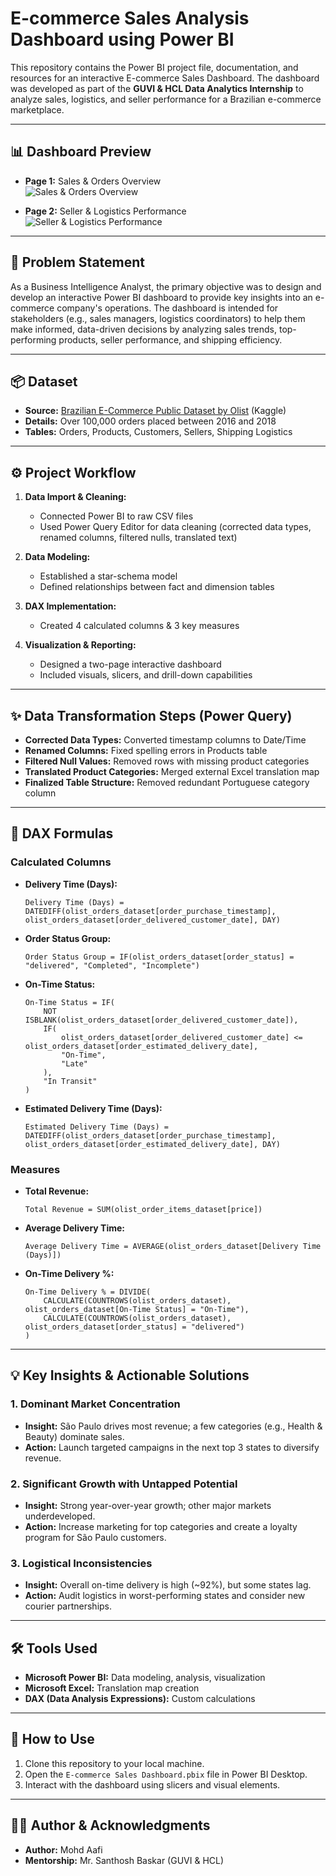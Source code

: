# E-commerce Sales Analysis Dashboard using Power BI

This repository contains the Power BI project file, documentation, and resources for an interactive E-commerce Sales Dashboard. The dashboard was developed as part of the **GUVI & HCL Data Analytics Internship** to analyze sales, logistics, and seller performance for a Brazilian e-commerce marketplace.

---

## 📊 Dashboard Preview

- **Page 1:** Sales & Orders Overview  
  ![Sales & Orders Overview](https://drive.google.com/uc?export=view&id=1rh-_AezLYKKjGU0fyNXhNRb8yLGG3BTq)

- **Page 2:** Seller & Logistics Performance  
  ![Seller & Logistics Performance](https://drive.google.com/uc?export=view&id=1Ndccb001hHtRW0vcVcPH3pGahKBtSxaQ)

---

## 🎯 Problem Statement

As a Business Intelligence Analyst, the primary objective was to design and develop an interactive Power BI dashboard to provide key insights into an e-commerce company's operations. The dashboard is intended for stakeholders (e.g., sales managers, logistics coordinators) to help them make informed, data-driven decisions by analyzing sales trends, top-performing products, seller performance, and shipping efficiency.

---

## 📦 Dataset

- **Source:** [Brazilian E-Commerce Public Dataset by Olist](https://www.kaggle.com/datasets/olistbr/brazilian-ecommerce) (Kaggle)
- **Details:** Over 100,000 orders placed between 2016 and 2018
- **Tables:** Orders, Products, Customers, Sellers, Shipping Logistics

---

## ⚙️ Project Workflow

1. **Data Import & Cleaning:**

   - Connected Power BI to raw CSV files
   - Used Power Query Editor for data cleaning (corrected data types, renamed columns, filtered nulls, translated text)

2. **Data Modeling:**

   - Established a star-schema model
   - Defined relationships between fact and dimension tables

3. **DAX Implementation:**

   - Created 4 calculated columns & 3 key measures

4. **Visualization & Reporting:**
   - Designed a two-page interactive dashboard
   - Included visuals, slicers, and drill-down capabilities

---

## ✨ Data Transformation Steps (Power Query)

- **Corrected Data Types:** Converted timestamp columns to Date/Time
- **Renamed Columns:** Fixed spelling errors in Products table
- **Filtered Null Values:** Removed rows with missing product categories
- **Translated Product Categories:** Merged external Excel translation map
- **Finalized Table Structure:** Removed redundant Portuguese category column

---

## 🔢 DAX Formulas

### Calculated Columns

- **Delivery Time (Days):**
  ```DAX
  Delivery Time (Days) = DATEDIFF(olist_orders_dataset[order_purchase_timestamp], olist_orders_dataset[order_delivered_customer_date], DAY)
  ```
- **Order Status Group:**
  ```DAX
  Order Status Group = IF(olist_orders_dataset[order_status] = "delivered", "Completed", "Incomplete")
  ```
- **On-Time Status:**
  ```DAX
  On-Time Status = IF(
      NOT ISBLANK(olist_orders_dataset[order_delivered_customer_date]),
      IF(
          olist_orders_dataset[order_delivered_customer_date] <= olist_orders_dataset[order_estimated_delivery_date],
          "On-Time",
          "Late"
      ),
      "In Transit"
  )
  ```
- **Estimated Delivery Time (Days):**
  ```DAX
  Estimated Delivery Time (Days) = DATEDIFF(olist_orders_dataset[order_purchase_timestamp], olist_orders_dataset[order_estimated_delivery_date], DAY)
  ```

### Measures

- **Total Revenue:**
  ```DAX
  Total Revenue = SUM(olist_order_items_dataset[price])
  ```
- **Average Delivery Time:**
  ```DAX
  Average Delivery Time = AVERAGE(olist_orders_dataset[Delivery Time (Days)])
  ```
- **On-Time Delivery %:**
  ```DAX
  On-Time Delivery % = DIVIDE(
      CALCULATE(COUNTROWS(olist_orders_dataset), olist_orders_dataset[On-Time Status] = "On-Time"),
      CALCULATE(COUNTROWS(olist_orders_dataset), olist_orders_dataset[order_status] = "delivered")
  )
  ```

---

## 💡 Key Insights & Actionable Solutions

### 1. Dominant Market Concentration

- **Insight:** São Paulo drives most revenue; a few categories (e.g., Health & Beauty) dominate sales.
- **Action:** Launch targeted campaigns in the next top 3 states to diversify revenue.

### 2. Significant Growth with Untapped Potential

- **Insight:** Strong year-over-year growth; other major markets underdeveloped.
- **Action:** Increase marketing for top categories and create a loyalty program for São Paulo customers.

### 3. Logistical Inconsistencies

- **Insight:** Overall on-time delivery is high (~92%), but some states lag.
- **Action:** Audit logistics in worst-performing states and consider new courier partnerships.

---

## 🛠️ Tools Used

- **Microsoft Power BI:** Data modeling, analysis, visualization
- **Microsoft Excel:** Translation map creation
- **DAX (Data Analysis Expressions):** Custom calculations

---

## 🚀 How to Use

1. Clone this repository to your local machine.
2. Open the `E-commerce Sales Dashboard.pbix` file in Power BI Desktop.
3. Interact with the dashboard using slicers and visual elements.

---

## 👨‍💻 Author & Acknowledgments

- **Author:** Mohd Aafi
- **Mentorship:** Mr. Santhosh Baskar (GUVI & HCL)
